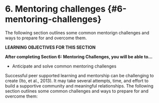 # 6\. Mentoring challenges {#6-mentoring-challenges}

The following section outlines some common mentorign challenges and ways to prepare for and overcome them.

**LEARNING OBJECTIVES FOR THIS SECTION**

**After completing Section 6: Mentoring Challenges, you will be able to…**

*   Anticipate and solve common mentoring challenges

Successful peer supported learning and mentorship can be challenging to create (Ito, et al., 2013). It may take several attempts, time, and effort to build a supportive community and meaningful relationships. The following section outlines some common challenges and ways to prepare for and overcome them: